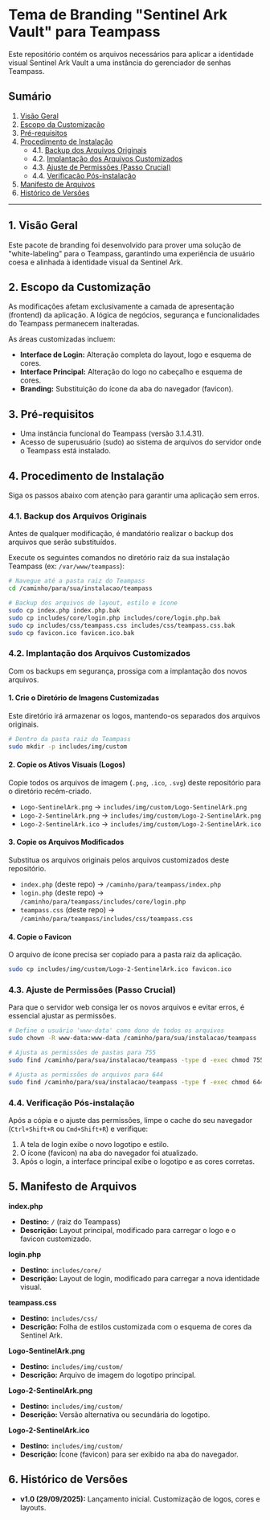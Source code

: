 # Tema de Branding "Sentinel Ark Vault" para Teampass

Este repositório contém os arquivos necessários para aplicar a identidade visual Sentinel Ark Vault a uma instância do gerenciador de senhas Teampass.

## Sumário
1. [Visão Geral](#1-visão-geral)
2. [Escopo da Customização](#2-escopo-da-customização)
3. [Pré-requisitos](#3-pré-requisitos)
4. [Procedimento de Instalação](#4-procedimento-de-instalação)
    - 4.1. [Backup dos Arquivos Originais](#41-backup-dos-arquivos-originais)
    - 4.2. [Implantação dos Arquivos Customizados](#42-implantação-dos-arquivos-customizados)
    - 4.3. [Ajuste de Permissões (Passo Crucial)](#43-ajuste-de-permissões-passo-crucial)
    - 4.4. [Verificação Pós-instalação](#44-verificação-pós-instalação)
5. [Manifesto de Arquivos](#5-manifesto-de-arquivos)
6. [Histórico de Versões](#6-histórico-de-versões)

---

## 1. Visão Geral

Este pacote de branding foi desenvolvido para prover uma solução de "white-labeling" para o Teampass, garantindo uma experiência de usuário coesa e alinhada à identidade visual da Sentinel Ark.

## 2. Escopo da Customização

As modificações afetam exclusivamente a camada de apresentação (frontend) da aplicação. A lógica de negócios, segurança e funcionalidades do Teampass permanecem inalteradas.

As áreas customizadas incluem:
* **Interface de Login:** Alteração completa do layout, logo e esquema de cores.
* **Interface Principal:** Alteração do logo no cabeçalho e esquema de cores.
* **Branding:** Substituição do ícone da aba do navegador (favicon).

## 3. Pré-requisitos

* Uma instância funcional do Teampass (versão 3.1.4.31).
* Acesso de superusuário (sudo) ao sistema de arquivos do servidor onde o Teampass está instalado.

## 4. Procedimento de Instalação

Siga os passos abaixo com atenção para garantir uma aplicação sem erros.

### 4.1. Backup dos Arquivos Originais

Antes de qualquer modificação, é mandatório realizar o backup dos arquivos que serão substituídos.

Execute os seguintes comandos no diretório raiz da sua instalação Teampass (ex: `/var/www/teampass`):

```bash
# Navegue até a pasta raiz do Teampass
cd /caminho/para/sua/instalacao/teampass

# Backup dos arquivos de layout, estilo e ícone
sudo cp index.php index.php.bak
sudo cp includes/core/login.php includes/core/login.php.bak
sudo cp includes/css/teampass.css includes/css/teampass.css.bak
sudo cp favicon.ico favicon.ico.bak
```

### 4.2. Implantação dos Arquivos Customizados

Com os backups em segurança, prossiga com a implantação dos novos arquivos.

#### 1. Crie o Diretório de Imagens Customizadas
Este diretório irá armazenar os logos, mantendo-os separados dos arquivos originais.

```bash
# Dentro da pasta raiz do Teampass
sudo mkdir -p includes/img/custom
```

#### 2. Copie os Ativos Visuais (Logos)
Copie todos os arquivos de imagem (`.png`, `.ico`, `.svg`) deste repositório para o diretório recém-criado.

- `Logo-SentinelArk.png` → `includes/img/custom/Logo-SentinelArk.png`
- `Logo-2-SentinelArk.png` → `includes/img/custom/Logo-2-SentinelArk.png`
- `Logo-2-SentinelArk.ico` → `includes/img/custom/Logo-2-SentinelArk.ico`

#### 3. Copie os Arquivos Modificados
Substitua os arquivos originais pelos arquivos customizados deste repositório.

- `index.php` (deste repo) → `/caminho/para/teampass/index.php`
- `login.php` (deste repo) → `/caminho/para/teampass/includes/core/login.php`
- `teampass.css` (deste repo) → `/caminho/para/teampass/includes/css/teampass.css`

#### 4. Copie o Favicon
O arquivo de ícone precisa ser copiado para a pasta raiz da aplicação.

```bash
sudo cp includes/img/custom/Logo-2-SentinelArk.ico favicon.ico
```

### 4.3. Ajuste de Permissões (Passo Crucial)

Para que o servidor web consiga ler os novos arquivos e evitar erros, é essencial ajustar as permissões.

```bash
# Define o usuário 'www-data' como dono de todos os arquivos
sudo chown -R www-data:www-data /caminho/para/sua/instalacao/teampass

# Ajusta as permissões de pastas para 755
sudo find /caminho/para/sua/instalacao/teampass -type d -exec chmod 755 {} \;

# Ajusta as permissões de arquivos para 644
sudo find /caminho/para/sua/instalacao/teampass -type f -exec chmod 644 {} \;
```

### 4.4. Verificação Pós-instalação

Após a cópia e o ajuste das permissões, limpe o cache do seu navegador (`Ctrl+Shift+R` ou `Cmd+Shift+R`) e verifique:

1. A tela de login exibe o novo logotipo e estilo.
2. O ícone (favicon) na aba do navegador foi atualizado.
3. Após o login, a interface principal exibe o logotipo e as cores corretas.

## 5. Manifesto de Arquivos

**index.php**
- **Destino:** `/` (raiz do Teampass)
- **Descrição:** Layout principal, modificado para carregar o logo e o favicon customizado.

**login.php**
- **Destino:** `includes/core/`
- **Descrição:** Layout de login, modificado para carregar a nova identidade visual.

**teampass.css**
- **Destino:** `includes/css/`
- **Descrição:** Folha de estilos customizada com o esquema de cores da Sentinel Ark.

**Logo-SentinelArk.png**
- **Destino:** `includes/img/custom/`
- **Descrição:** Arquivo de imagem do logotipo principal.

**Logo-2-SentinelArk.png**
- **Destino:** `includes/img/custom/`
- **Descrição:** Versão alternativa ou secundária do logotipo.

**Logo-2-SentinelArk.ico**
- **Destino:** `includes/img/custom/`
- **Descrição:** Ícone (favicon) para ser exibido na aba do navegador.

## 6. Histórico de Versões

* **v1.0 (29/09/2025):** Lançamento inicial. Customização de logos, cores e layouts.
